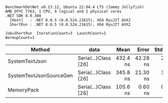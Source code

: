 ```

BenchmarkDotNet v0.13.12, Ubuntu 22.04.4 LTS (Jammy Jellyfish)
AMD EPYC 7763, 1 CPU, 4 logical and 2 physical cores
.NET SDK 8.0.300
  [Host]   : .NET 8.0.5 (8.0.524.21615), X64 RyuJIT AVX2
  ShortRun : .NET 8.0.5 (8.0.524.21615), X64 RyuJIT AVX2

Job=ShortRun  IterationCount=3  LaunchCount=1  
WarmupCount=3  

```
| Method                  | data                 | Mean     | Error    | StdDev  | Min      | Max      | Gen0   | Allocated |
|------------------------ |--------------------- |---------:|---------:|--------:|---------:|---------:|-------:|----------:|
| SystemTextJson          | Seria(...)Class [26] | 432.4 ns | 42.28 ns | 2.32 ns | 431.0 ns | 435.1 ns | 0.0038 |     328 B |
| SystemTextJsonSourceGen | Seria(...)Class [26] | 345.8 ns | 21.30 ns | 1.17 ns | 344.4 ns | 346.5 ns | 0.0043 |     368 B |
| MemoryPack              | Seria(...)Class [26] | 105.6 ns |  0.60 ns | 0.03 ns | 105.5 ns | 105.6 ns | 0.0014 |     128 B |
